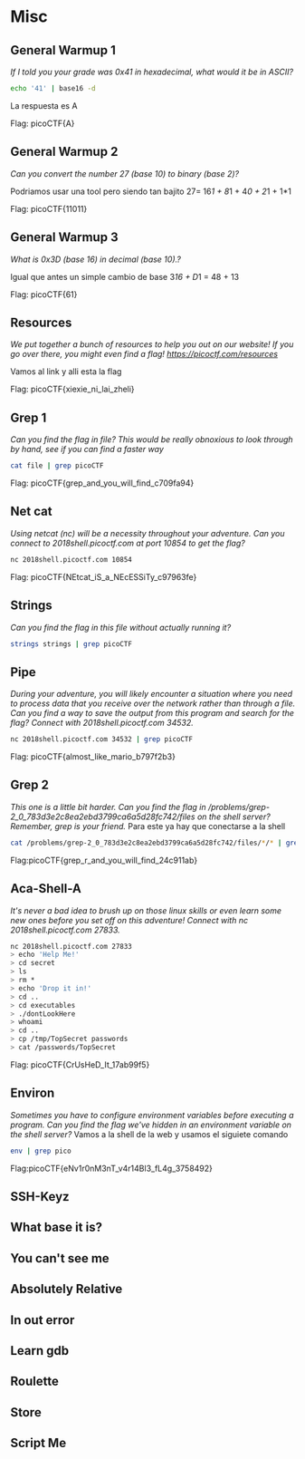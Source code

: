 # Misc
## General Warmup 1
*If I told you your grade was 0x41 in hexadecimal, what would it be in ASCII?*
```bash
echo '41' | base16 -d
``` 
La respuesta es A 

Flag: picoCTF{A}

## General Warmup 2
*Can you convert the number 27 (base 10) to binary (base 2)?*

Podriamos usar una tool pero siendo tan bajito 27= 16*1 + 8*1 + 4*0 + 2*1 + 1*1

Flag: picoCTF{11011}

##  General Warmup 3
*What is 0x3D (base 16) in decimal (base 10).?*

Igual que antes un simple cambio de base 3*16 + D*1 = 48 + 13 

Flag: picoCTF{61}

## Resources
*We put together a bunch of resources to help you out on our website! If you go over there, you might even find a flag! https://picoctf.com/resources*

Vamos al link y alli esta la flag 

Flag: picoCTF{xiexie_ni_lai_zheli}

## Grep 1
*Can you find the flag in file? This would be really obnoxious to look through by hand, see if you can find a faster way*
```bash
cat file | grep picoCTF
```
Flag: picoCTF{grep_and_you_will_find_c709fa94}

## Net cat
*Using netcat (nc) will be a necessity throughout your adventure. Can you connect to 2018shell.picoctf.com at port 10854 to get the flag?*
```bash
nc 2018shell.picoctf.com 10854
```
Flag: picoCTF{NEtcat_iS_a_NEcESSiTy_c97963fe}

## Strings
*Can you find the flag in this file without actually running it?*
```bash
strings strings | grep picoCTF
```

## Pipe
*During your adventure, you will likely encounter a situation where you need to process data that you receive over the network rather than through a file. Can you find a way to save the output from this program and search for the flag? Connect with 2018shell.picoctf.com 34532.*
```bash
nc 2018shell.picoctf.com 34532 | grep picoCTF
```
Flag: picoCTF{almost_like_mario_b797f2b3}

## Grep 2
*This one is a little bit harder. Can you find the flag in /problems/grep-2_0_783d3e2c8ea2ebd3799ca6a5d28fc742/files on the shell server? Remember, grep is your friend.*
Para este ya hay que conectarse a la shell
```bash
cat /problems/grep-2_0_783d3e2c8ea2ebd3799ca6a5d28fc742/files/*/* | grep picoCTF
```
Flag:picoCTF{grep_r_and_you_will_find_24c911ab}

## Aca-Shell-A
*It's never a bad idea to brush up on those linux skills or even learn some new ones before you set off on this adventure! Connect with nc 2018shell.picoctf.com 27833.*
```bash
nc 2018shell.picoctf.com 27833
> echo 'Help Me!'
> cd secret
> ls
> rm *
> echo 'Drop it in!'
> cd ..
> cd executables
> ./dontLookHere
> whoami
> cd ..
> cp /tmp/TopSecret passwords
> cat /passwords/TopSecret
```
Flag: picoCTF{CrUsHeD_It_17ab99f5}

## Environ
*Sometimes you have to configure environment variables before executing a program. Can you find the flag we've hidden in an environment variable on the shell server?*
Vamos a la shell de la web y usamos el siguiete comando
```bash
env | grep pico
```
Flag:picoCTF{eNv1r0nM3nT_v4r14Bl3_fL4g_3758492}

## SSH-Keyz
## What base it is?
## You can't see me
## Absolutely Relative
## In out error
## Learn gdb
## Roulette
## Store
## Script Me
